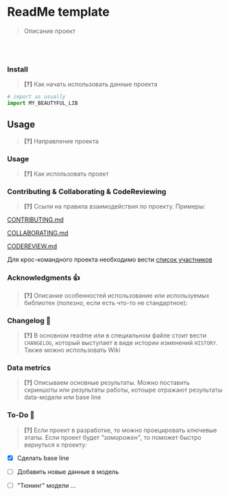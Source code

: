 # ReadMe template
> Описание проект

<br>
<br>

### Install

> **[?]** Как начать использовать данные проекта

```python
# import as usually
import MY_BEAUTYFUL_LIB
```

## Usage

> **[?]** Направление проекта

### Usage

> **[?]** Как использовать проект

### Contributing & Collaborating & CodeReviewing

> **[?]** Ссыли на правила взаимодействия по проекту. Примеры:

[CONTRIBUTING.md](CONTRIBUTING.md)

[COLLABORATING.md](COLLABORATING.md)

[CODEREVIEW.md](CodeReview.md)

Для крос-командного проекта необходимо вести [список участников](CONTRIBUTORS.md)

### Acknowledgments :thumbsup:

> **[?]** Описание особенностей использование или используемых библиотек (полезно, если есть что-то не стандартное):


### Changelog :memo:

> **[?]** В основном readme или в специальном файле стоит вести `CHANGELOG`, который выступает в виде истории изменений `HISTORY`. Также можно использовать Wiki


### Data metrics

> **[?]** Описываем основные результаты. Можно поставить скриншоты или результаты работы, котоыре отражают результаты data-модели или base line


### To-Do :man:

> **[?]** Если проект в разработке, то можно проецировать ключевые этапы. Если проект будет _"заморожен"_, то поможет быстро вернуться к проекту:

- [x] Сделать base line
- [ ] Добавить новые данные в модель
- [ ] "Тюнинг" модели ...

